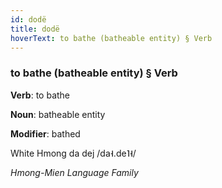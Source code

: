 ```yaml
---
id: dodë
title: dodë
hoverText: to bathe (batheable entity) § Verb
---
```


### to bathe (batheable entity) § Verb

**Verb**: to bathe

**Noun**: batheable entity

**Modifier**: bathed

White Hmong da dej /da˧.de˥˧/

*Hmong-Mien Language Family*